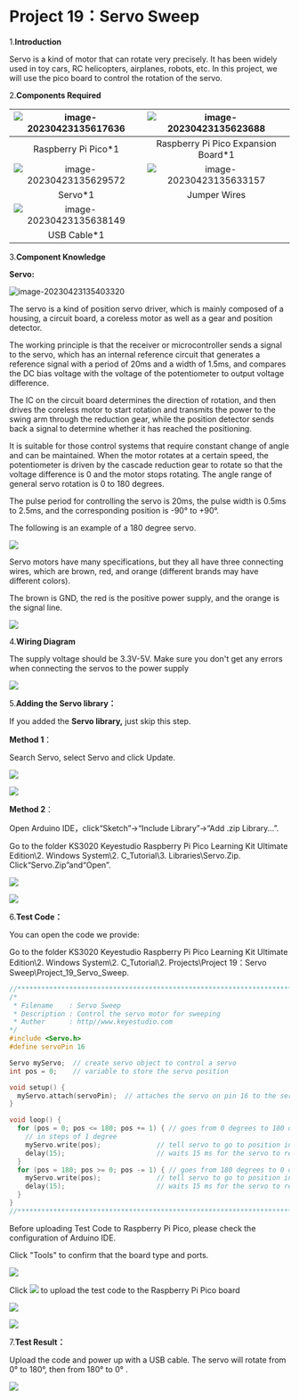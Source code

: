 # Project 19：Servo Sweep

1.**Introduction**

Servo is a kind of motor that can rotate very precisely. It has been widely used in toy cars, RC helicopters, airplanes, robots, etc. In this project, we will use the pico board to control the rotation of the servo.



2.**Components Required**

| ![image-20230423135617636](media/image-20230423135617636.png) | ![image-20230423135623688](media/image-20230423135623688.png) |
| :----------------------------------------------------------: | :----------------------------------------------------------: |
|                     Raspberry Pi Pico*1                      |             Raspberry Pi Pico Expansion Board*1              |
| ![image-20230423135629572](media/image-20230423135629572.png) | ![image-20230423135633157](media/image-20230423135633157.png) |
|                           Servo*1                            |                         Jumper Wires                         |
| ![image-20230423135638149](media/image-20230423135638149.png) |                                                              |
|                         USB Cable*1                          |                                                              |



3.**Component Knowledge**

**Servo:**

![image-20230423135403320](media/image-20230423135403320.png)

The servo is a kind of position servo driver, which is mainly composed of a housing, a circuit board, a coreless motor as well as a gear and position detector. 

The working principle is that the receiver or microcontroller sends a signal to the servo, which has an internal reference circuit that generates a reference signal with a period of 20ms and a width of 1.5ms, and compares the DC bias voltage with the voltage of the potentiometer to output voltage difference. 

The IC on the circuit board determines the direction of rotation, and then drives the coreless motor to start rotation and transmits the power to the swing arm through the reduction gear, while the position detector sends back a signal to determine whether it has reached the positioning. 

It is suitable for those control systems that require constant change of angle and can be maintained. When the motor rotates at a certain speed, the potentiometer is driven by the cascade reduction gear to rotate so that the voltage difference is 0 and the motor stops rotating. The angle range of general servo rotation is 0 to 180 degrees.

The pulse period for controlling the servo is 20ms, the pulse width is 0.5ms to 2.5ms, and the corresponding position is -90° to +90°. 

The following is an example of a 180 degree servo.

![](/media/708316fde05c62113a3024e0efb0c237.jpeg)

Servo motors have many specifications, but they all have three connecting wires, which are brown, red, and orange (different brands may have different colors). 

The brown is GND, the red is the positive power supply, and the orange is the signal line.

![](/media/35084ae289a08e35bdb8c89ceb134ba4.png)



4.**Wiring Diagram**

The supply voltage should be 3.3V-5V. Make sure you don't get any errors when connecting the servos to the power supply

![](/media/64a80947d0cd45b50d4bd1d125509bbe.png)

5.**Adding the Servo library：**

If you added the **Servo library,** just skip this step.

**Method 1**：

Search Servo, select Servo and click Update.

![](/media/8f126fb4b3d1607827dc402a2bc81586.png)

![](/media/7c8465d1b05e02add0178c67a7c2d349.png)

**Method 2**：

Open Arduino IDE，click“Sketch”→“Include Library”→“Add .zip Library...”.

Go to the folder KS3020 Keyestudio Raspberry Pi Pico Learning Kit Ultimate Edition\\2. Windows System\\2. C\_Tutorial\\3. Libraries\\Servo.Zip. Click“Servo.Zip”and“Open”.

![](/media/c2f8296dc71b80455b5a2bbe34ba70fd.png)

![](/media/434892e57944ad4104863d97eb614690.png)

6.**Test Code：**

You can open the code we provide:

Go to the folder KS3020 Keyestudio Raspberry Pi Pico Learning Kit Ultimate Edition\\2. Windows System\\2. C\_Tutorial\\2. Projects\\Project 19：Servo Sweep\\Project\_19\_Servo\_Sweep.

```c
//**********************************************************************
/*
 * Filename    : Servo Sweep
 * Description : Control the servo motor for sweeping
 * Auther      : http//www.keyestudio.com
*/
#include <Servo.h>
#define servoPin 16

Servo myServo;  // create servo object to control a servo
int pos = 0;    // variable to store the servo position

void setup() {
  myServo.attach(servoPin);  // attaches the servo on pin 16 to the servo object
}

void loop() {
  for (pos = 0; pos <= 180; pos += 1) { // goes from 0 degrees to 180 degrees
    // in steps of 1 degree
    myServo.write(pos);              // tell servo to go to position in variable 'pos'
    delay(15);                       // waits 15 ms for the servo to reach the position
  }
  for (pos = 180; pos >= 0; pos -= 1) { // goes from 180 degrees to 0 degrees
    myServo.write(pos);              // tell servo to go to position in variable 'pos'
    delay(15);                       // waits 15 ms for the servo to reach the position
  }
}
//***********************************************************************
```


Before uploading Test Code to Raspberry Pi Pico, please check the configuration of Arduino IDE.

Click "Tools" to confirm that the board type and ports.

![](/media/e3c88fba045d87fcfb4982ff3b807a11.png)

Click ![](/media/b0d41283bf5ae66d2d5ab45db15331ba.png) to upload the test code to the Raspberry Pi Pico board

![](/media/cf16cc3c8fbde83667706d2ae27080fe.png)

![](/media/bfcb7b427f0bccfad426e9bb0307fe67.png)

7.**Test Result：**

Upload the code and power up with a USB cable. The servo will rotate from 0° to 180°, then from 180° to 0° .

![](/media/c5250405a4290ecb2d758ff1097310c7.png)
